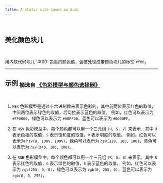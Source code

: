 ```yaml
---
title: A static site based on dumi
---
```


<br>

## 美化颜色块儿

<br>

用内联代码块儿 \`#f00\` 包裹的颜色值，会被处理成带颜色块儿的标签 `#f00`。

---

## 示例 <sub>摘选自 [《色彩模型与颜色选择器》](https://ant.design/docs/blog/color-picker-cn)</sub>

<br>

1. `HEX` 色彩模型是通过十六进制数来表示色彩的，其中前两位表示红色的取值，中间两位表示绿色的取值，后两位表示蓝色的取值。
   例如，红色可以表示为 `#FF0000`，绿色可以表示为 `#00FF00`，蓝色可以表示为 `#0000FF`。

2. 在 `HSV` 色彩模型中，每个颜色都可以用一个三元组 `(H, S, V)` 来表示，其中 `H` 表示色相的取值，`S` 表示饱和度的取值，`V` 表示明度的取值。
   例如，红色可以表示为 `hsv(0, 100%, 100%)`，绿色可以表示为 `hsv(120, 100, 100)`，蓝色可以表示为 `hsv(240, 100, 100)`。

3. 在 `RGB` 色彩模型中，每个颜色都可以用一个三元组 `(R, G, B)` 来表示，其中 `R` 表示红色的取值，`G` 表示绿色的取值，`B` 表示蓝色的取值。
   例如，红色可以表示为 `rgb(255, 0, 0)`，绿色可以表示为 `rgb(0, 255, 0)`，蓝色可以表示为 `rgb(0, 0, 255)`。
